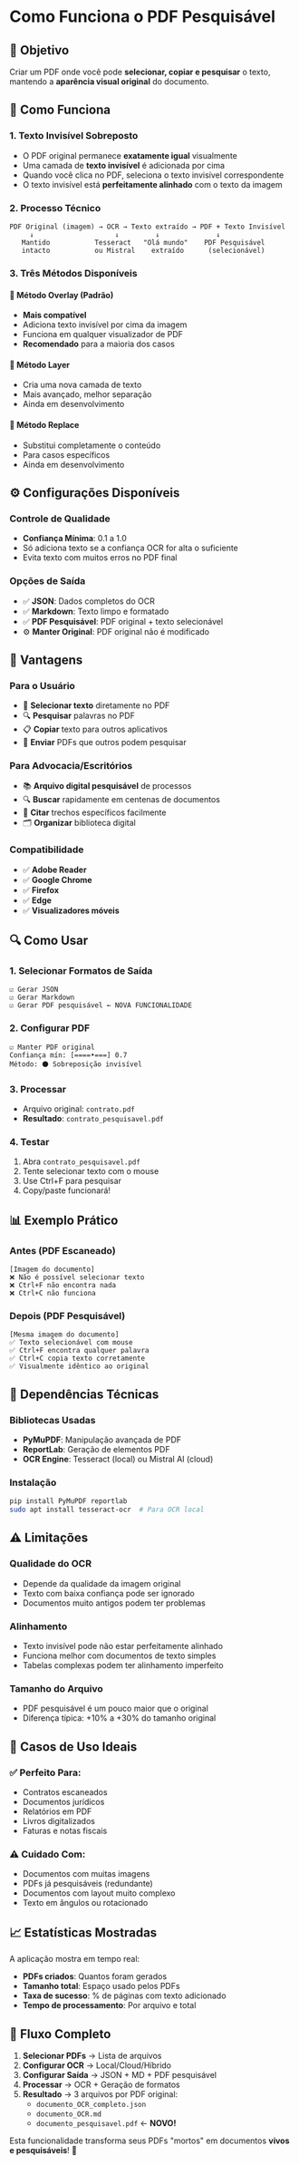 # Como Funciona o PDF Pesquisável

## 🎯 Objetivo

Criar um PDF onde você pode **selecionar, copiar e pesquisar** o texto, mantendo a **aparência visual original** do documento.

## 🔧 Como Funciona

### 1. **Texto Invisível Sobreposto**
- O PDF original permanece **exatamente igual** visualmente
- Uma camada de **texto invisível** é adicionada por cima
- Quando você clica no PDF, seleciona o texto invisível correspondente
- O texto invisível está **perfeitamente alinhado** com o texto da imagem

### 2. **Processo Técnico**

```
PDF Original (imagem) → OCR → Texto extraído → PDF + Texto Invisível
     ↓                    ↓         ↓              ↓
   Mantido           Tesseract   "Olá mundo"    PDF Pesquisável
   intacto           ou Mistral    extraído      (selecionável)
```

### 3. **Três Métodos Disponíveis**

#### 🔄 **Método Overlay (Padrão)**
- **Mais compatível**
- Adiciona texto invisível por cima da imagem
- Funciona em qualquer visualizador de PDF
- **Recomendado** para a maioria dos casos

#### 📄 **Método Layer** 
- Cria uma nova camada de texto
- Mais avançado, melhor separação
- Ainda em desenvolvimento

#### 🔄 **Método Replace**
- Substitui completamente o conteúdo
- Para casos específicos
- Ainda em desenvolvimento

## ⚙️ Configurações Disponíveis

### **Controle de Qualidade**
- **Confiança Mínima**: 0.1 a 1.0
- Só adiciona texto se a confiança OCR for alta o suficiente
- Evita texto com muitos erros no PDF final

### **Opções de Saída**
- ✅ **JSON**: Dados completos do OCR
- ✅ **Markdown**: Texto limpo e formatado  
- ✅ **PDF Pesquisável**: PDF original + texto selecionável
- ⚙️ **Manter Original**: PDF original não é modificado

## 🚀 Vantagens

### **Para o Usuário**
- 📄 **Selecionar texto** diretamente no PDF
- 🔍 **Pesquisar** palavras no PDF
- 📋 **Copiar** texto para outros aplicativos
- 📧 **Enviar** PDFs que outros podem pesquisar

### **Para Advocacia/Escritórios**
- 📚 **Arquivo digital pesquisável** de processos
- 🔍 **Buscar** rapidamente em centenas de documentos
- 📝 **Citar** trechos específicos facilmente
- 🗂️ **Organizar** biblioteca digital

### **Compatibilidade**
- ✅ **Adobe Reader**
- ✅ **Google Chrome**
- ✅ **Firefox**
- ✅ **Edge**
- ✅ **Visualizadores móveis**

## 🔍 Como Usar

### **1. Selecionar Formatos de Saída**
```
☑️ Gerar JSON
☑️ Gerar Markdown  
☑️ Gerar PDF pesquisável ← NOVA FUNCIONALIDADE
```

### **2. Configurar PDF**
```
☑️ Manter PDF original
Confiança mín: [====•===] 0.7
Método: ⚫ Sobreposição invisível
```

### **3. Processar**
- Arquivo original: `contrato.pdf`
- **Resultado**: `contrato_pesquisavel.pdf`

### **4. Testar**
1. Abra `contrato_pesquisavel.pdf`
2. Tente selecionar texto com o mouse
3. Use Ctrl+F para pesquisar
4. Copy/paste funcionará!

## 📊 Exemplo Prático

### **Antes (PDF Escaneado)**
```
[Imagem do documento]
❌ Não é possível selecionar texto
❌ Ctrl+F não encontra nada
❌ Ctrl+C não funciona
```

### **Depois (PDF Pesquisável)**
```
[Mesma imagem do documento]
✅ Texto selecionável com mouse
✅ Ctrl+F encontra qualquer palavra
✅ Ctrl+C copia texto corretamente
✅ Visualmente idêntico ao original
```

## 🔧 Dependências Técnicas

### **Bibliotecas Usadas**
- **PyMuPDF**: Manipulação avançada de PDF
- **ReportLab**: Geração de elementos PDF
- **OCR Engine**: Tesseract (local) ou Mistral AI (cloud)

### **Instalação**
```bash
pip install PyMuPDF reportlab
sudo apt install tesseract-ocr  # Para OCR local
```

## ⚠️ Limitações

### **Qualidade do OCR**
- Depende da qualidade da imagem original
- Texto com baixa confiança pode ser ignorado
- Documentos muito antigos podem ter problemas

### **Alinhamento**
- Texto invisível pode não estar perfeitamente alinhado
- Funciona melhor com documentos de texto simples
- Tabelas complexas podem ter alinhamento imperfeito

### **Tamanho do Arquivo**
- PDF pesquisável é um pouco maior que o original
- Diferença típica: +10% a +30% do tamanho original

## 🎯 Casos de Uso Ideais

### **✅ Perfeito Para:**
- Contratos escaneados
- Documentos jurídicos
- Relatórios em PDF
- Livros digitalizados
- Faturas e notas fiscais

### **⚠️ Cuidado Com:**
- Documentos com muitas imagens
- PDFs já pesquisáveis (redundante)
- Documentos com layout muito complexo
- Texto em ângulos ou rotacionado

## 📈 Estatísticas Mostradas

A aplicação mostra em tempo real:
- **PDFs criados**: Quantos foram gerados
- **Tamanho total**: Espaço usado pelos PDFs
- **Taxa de sucesso**: % de páginas com texto adicionado
- **Tempo de processamento**: Por arquivo e total

## 🔄 Fluxo Completo

1. **Selecionar PDFs** → Lista de arquivos
2. **Configurar OCR** → Local/Cloud/Híbrido  
3. **Configurar Saída** → JSON + MD + PDF pesquisável
4. **Processar** → OCR + Geração de formatos
5. **Resultado** → 3 arquivos por PDF original:
   - `documento_OCR_completo.json`
   - `documento_OCR.md`
   - `documento_pesquisavel.pdf` ← **NOVO!**

Esta funcionalidade transforma seus PDFs "mortos" em documentos **vivos e pesquisáveis**! 🎉